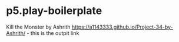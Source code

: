 # p5.play-boilerplate
Kill the Monster by Ashrith
https://a1143333.github.io/Project-34-by-Ashrith/ - this is the outpit link
